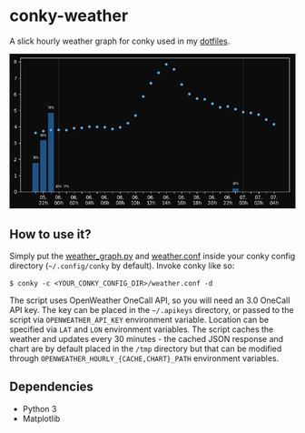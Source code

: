 # conky-weather

A slick hourly weather graph for conky used in my [dotfiles](https://github.com/ivan-ristovic/dotfiles).

![image](screenshots/graph.png)

## How to use it?

Simply put the [weather_graph.py](./weather_graph.py) and [weather.conf](./weather.conf) inside your conky config directory (`~/.config/conky` by default). Invoke conky like so:
```
$ conky -c <YOUR_CONKY_CONFIG_DIR>/weather.conf -d
```

The script uses OpenWeather OneCall API, so you will need an 3.0 OneCall API key. The key can be placed in the `~/.apikeys` directory, or passed to the script via `OPENWEATHER_API_KEY` environment variable. Location can be specified via `LAT` and `LON` environment variables. The script caches the weather and updates every 30 minutes - the cached JSON response and chart are by default placed in the `/tmp` directory but that can be modified through `OPENWEATHER_HOURLY_{CACHE,CHART}_PATH` environment variables.

## Dependencies

- Python 3
- Matplotlib
